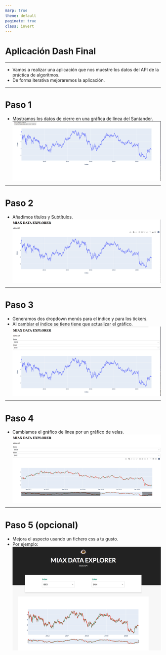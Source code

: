 ```yaml
---
marp: true
theme: default
paginate: true
class: invert
---
```


# Aplicación Dash Final

<style>
img[alt~="center"] {
  display: block;
  margin: 0 auto;
}
</style>

---

- Vamos a realizar una aplicación que nos muestre los datos del API de la práctica de algoritmos.
- De forma iterativa mejoraremos la aplicación.

---
# Paso 1
- Mostramos los datos de cierre en una gráfica de línea del Santander.
![Alt center](imgs/paso_1.png)

---
# Paso 2
- Añadimos títulos y Subtítulos.
![Alt center](imgs/paso_2.png)

---
# Paso 3
- Generamos dos dropdown menús para el índice y para los tickers.
- Al cambiar el índice se tiene tiene que actualizar el gráfico.
![height:400px center](imgs/paso_3.png)

---
# Paso 4
- Cambiamos el gráfico de linea por un gráfico de velas.
![height:400px center](imgs/paso_4.png)

---
# Paso 5 (opcional)
- Mejora  el aspecto usando un fichero css a tu gusto.
- Por ejemplo:
![height:400px center](imgs/paso_5.png)
